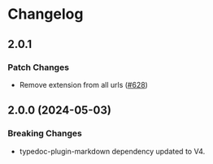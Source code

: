 # Changelog

## 2.0.1

### Patch Changes

- Remove extension from all urls ([#628](https://github.com/typedoc2md/typedoc-plugin-markdown/issues/628))

## 2.0.0 (2024-05-03)

### Breaking Changes

- typedoc-plugin-markdown dependency updated to V4.
